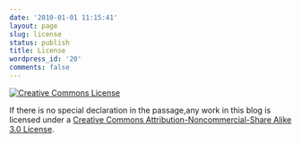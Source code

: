 ```yaml
---
date: '2010-01-01 11:15:41'
layout: page
slug: license
status: publish
title: License
wordpress_id: '20'
comments: false
---
```


[![Creative Commons License](http://i.creativecommons.org/l/by-nc-sa/3.0/88x31.png)](http://creativecommons.org/licenses/by-nc-sa/3.0/)

If there is no special declaration in the passage,any work in this blog is licensed under a [Creative Commons Attribution-Noncommercial-Share Alike 3.0 License](http://creativecommons.org/licenses/by-nc-sa/3.0/).
